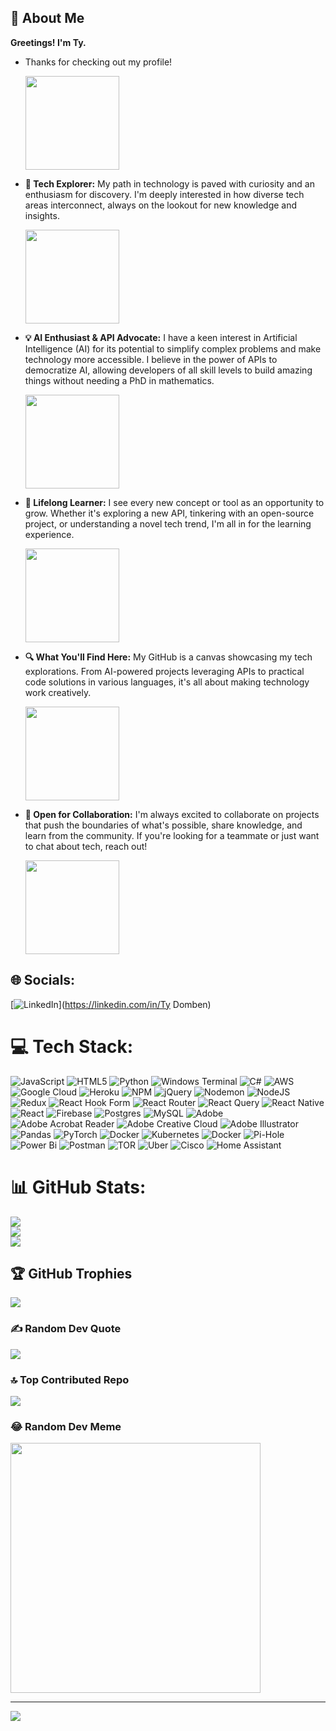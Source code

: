 ## 💫 About Me
**Greetings! I'm Ty.**
- Thanks for checking out my profile!
  
  <img src="https://github.com/TyDomben/TyDomben/assets/127000572/49be9f6d-fc7c-4cd1-ac93-de59968ccf58" width="150px" />
  <!-- ![image](https://github.com/TyDomben/TyDomben/assets/127000572/198709e4-1fa3-4ed0-af49-a98622121686) -->

- **🌟 Tech Explorer:** My path in technology is paved with curiosity and an enthusiasm for discovery. I'm deeply interested in how diverse tech areas interconnect, always on the lookout for new knowledge and insights.

  <img src="https://github.com/TyDomben/TyDomben/assets/127000572/72096a66-9152-4d1f-bc49-3cec16723e91" width="150px" />
  <!-- ![image](https://github.com/TyDomben/TyDomben/assets/127000572/8418fbaa-5fea-4011-8bb7-7695ee91db67) -->

- **💡 AI Enthusiast & API Advocate:** I have a keen interest in Artificial Intelligence (AI) for its potential to simplify complex problems and make technology more accessible. I believe in the power of APIs to democratize AI, allowing developers of all skill levels to build amazing things without needing a PhD in mathematics.

  <img src="https://github.com/TyDomben/TyDomben/assets/127000572/fe96a905-0e77-4148-9c16-1578aa2c5554" width="150px" />
  <!-- ![image](https://github.com/TyDomben/TyDomben/assets/127000572/60126176-f26e-4bfe-82ae-ba6887cf74d7) -->

- **🚀 Lifelong Learner:** I see every new concept or tool as an opportunity to grow. Whether it's exploring a new API, tinkering with an open-source project, or understanding a novel tech trend, I'm all in for the learning experience.

  <img src="https://github.com/TyDomben/TyDomben/assets/127000572/fcef8178-d69b-4c64-a4b7-bfc346dc8a4a" width="150px" />
  <!-- ![image](https://github.com/TyDomben/TyDomben/assets/127000572/bded8ce8-67e1-4a74-8e52-22b2a4b1016a) -->

- **🔍 What You'll Find Here:** My GitHub is a canvas showcasing my tech explorations. From AI-powered projects leveraging APIs to practical code solutions in various languages, it's all about making technology work creatively.

  <img src="https://github.com/TyDomben/TyDomben/assets/127000572/b829010d-a543-4582-b54f-479bbf81691d" width="150px" />
  <!-- ![image](https://github.com/TyDomben/TyDomben/assets/127000572/ece1355c-c5a8-4d01-ae8f-e9e65015837d) -->

- **🤝 Open for Collaboration:** I'm always excited to collaborate on projects that push the boundaries of what's possible, share knowledge, and learn from the community. If you're looking for a teammate or just want to chat about tech, reach out!

  <img src="https://github.com/TyDomben/TyDomben/assets/127000572/b0d39244-b43e-429d-91d4-85707e66f0e1" width="150px" />
  <!-- ![image](https://github.com/TyDomben/TyDomben/assets/127000572/d6966030-c891-4379-be39-401a81231652) -->

## 🌐 Socials:
[![LinkedIn](https://img.shields.io/badge/LinkedIn-%230077B5.svg?logo=linkedin&logoColor=white)](https://linkedin.com/in/Ty Domben) 

# 💻 Tech Stack:
![JavaScript](https://img.shields.io/badge/javascript-%23323330.svg?style=for-the-badge&logo=javascript&logoColor=%23F7DF1E) ![HTML5](https://img.shields.io/badge/html5-%23E34F26.svg?style=for-the-badge&logo=html5&logoColor=white) ![Python](https://img.shields.io/badge/python-3670A0?style=for-the-badge&logo=python&logoColor=ffdd54) ![Windows Terminal](https://img.shields.io/badge/Windows%20Terminal-%234D4D4D.svg?style=for-the-badge&logo=windows-terminal&logoColor=white) ![C#](https://img.shields.io/badge/c%23-%23239120.svg?style=for-the-badge&logo=csharp&logoColor=white) ![AWS](https://img.shields.io/badge/AWS-%23FF9900.svg?style=for-the-badge&logo=amazon-aws&logoColor=white) ![Google Cloud](https://img.shields.io/badge/GoogleCloud-%234285F4.svg?style=for-the-badge&logo=google-cloud&logoColor=white) ![Heroku](https://img.shields.io/badge/heroku-%23430098.svg?style=for-the-badge&logo=heroku&logoColor=white) ![NPM](https://img.shields.io/badge/NPM-%23CB3837.svg?style=for-the-badge&logo=npm&logoColor=white) ![jQuery](https://img.shields.io/badge/jquery-%230769AD.svg?style=for-the-badge&logo=jquery&logoColor=white) ![Nodemon](https://img.shields.io/badge/NODEMON-%23323330.svg?style=for-the-badge&logo=nodemon&logoColor=%BBDEAD) ![NodeJS](https://img.shields.io/badge/node.js-6DA55F?style=for-the-badge&logo=node.js&logoColor=white) ![Redux](https://img.shields.io/badge/redux-%23593d88.svg?style=for-the-badge&logo=redux&logoColor=white) ![React Hook Form](https://img.shields.io/badge/React%20Hook%20Form-%23EC5990.svg?style=for-the-badge&logo=reacthookform&logoColor=white) ![React Router](https://img.shields.io/badge/React_Router-CA4245?style=for-the-badge&logo=react-router&logoColor=white) ![React Query](https://img.shields.io/badge/-React%20Query-FF4154?style=for-the-badge&logo=react%20query&logoColor=white) ![React Native](https://img.shields.io/badge/react_native-%2320232a.svg?style=for-the-badge&logo=react&logoColor=%2361DAFB) ![React](https://img.shields.io/badge/react-%2320232a.svg?style=for-the-badge&logo=react&logoColor=%2361DAFB) ![Firebase](https://img.shields.io/badge/Firebase-039BE5?style=for-the-badge&logo=Firebase&logoColor=white) ![Postgres](https://img.shields.io/badge/postgres-%23316192.svg?style=for-the-badge&logo=postgresql&logoColor=white) ![MySQL](https://img.shields.io/badge/mysql-%2300000f.svg?style=for-the-badge&logo=mysql&logoColor=white) ![Adobe](https://img.shields.io/badge/adobe-%23FF0000.svg?style=for-the-badge&logo=adobe&logoColor=white) ![Adobe Acrobat Reader](https://img.shields.io/badge/Adobe%20Acrobat%20Reader-EC1C24.svg?style=for-the-badge&logo=Adobe%20Acrobat%20Reader&logoColor=white) ![Adobe Creative Cloud](https://img.shields.io/badge/Adobe%20Creative%20Cloud-DA1F26.svg?style=for-the-badge&logo=Adobe%20Creative%20Cloud&logoColor=white) ![Adobe Illustrator](https://img.shields.io/badge/adobe%20illustrator-%23FF9A00.svg?style=for-the-badge&logo=adobe%20illustrator&logoColor=white) ![Pandas](https://img.shields.io/badge/pandas-%23150458.svg?style=for-the-badge&logo=pandas&logoColor=white) ![PyTorch](https://img.shields.io/badge/PyTorch-%23EE4C2C.svg?style=for-the-badge&logo=PyTorch&logoColor=white) ![Docker](https://img.shields.io/badge/docker-%230db7ed.svg?style=for-the-badge&logo=docker&logoColor=white) ![Kubernetes](https://img.shields.io/badge/kubernetes-%23326ce5.svg?style=for-the-badge&logo=kubernetes&logoColor=white) ![Docker](https://img.shields.io/badge/docker-%230db7ed.svg?style=for-the-badge&logo=docker&logoColor=white) ![Pi-Hole](https://img.shields.io/badge/pihole-%2396060C.svg?style=for-the-badge&logo=pi-hole&logoColor=white) ![Power Bi](https://img.shields.io/badge/power_bi-F2C811?style=for-the-badge&logo=powerbi&logoColor=black) ![Postman](https://img.shields.io/badge/Postman-FF6C37?style=for-the-badge&logo=postman&logoColor=white) ![TOR](https://img.shields.io/badge/tor-%237E4798.svg?style=for-the-badge&logo=tor-project&logoColor=white) ![Uber](https://img.shields.io/badge/Uber-%23000000.svg?style=for-the-badge&logo=Uber&logoColor=white) ![Cisco](https://img.shields.io/badge/cisco-%23049fd9.svg?style=for-the-badge&logo=cisco&logoColor=black) ![Home Assistant](https://img.shields.io/badge/home%20assistant-%2341BDF5.svg?style=for-the-badge&logo=home-assistant&logoColor=white)
# 📊 GitHub Stats:
![](https://github-readme-stats.vercel.app/api?username=TyDomben&theme=yeblu&hide_border=false&include_all_commits=true&count_private=true)<br/>
![](https://github-readme-streak-stats.herokuapp.com/?user=TyDomben&theme=yeblu&hide_border=false)<br/>
![](https://github-readme-stats.vercel.app/api/top-langs/?username=TyDomben&theme=yeblu&hide_border=false&include_all_commits=true&count_private=true&layout=compact)

## 🏆 GitHub Trophies
![](https://github-profile-trophy.vercel.app/?username=TyDomben&theme=tokyonight&no-frame=false&no-bg=false&margin-w=4)

### ✍️ Random Dev Quote
![](https://quotes-github-readme.vercel.app/api?type=horizontal&theme=radical)

### 🔝 Top Contributed Repo
![](https://github-contributor-stats.vercel.app/api?username=TyDomben&limit=5&theme=dark&combine_all_yearly_contributions=true)

### 😂 Random Dev Meme
<img src='https://randommeme-five.vercel.app/' style="height: 400px;"/>

---
[![](https://visitcount.itsvg.in/api?id=TyDomben&icon=0&color=0)](https://visitcount.itsvg.in)

<!-- Proudly created with GPRM ( https://gprm.itsvg.in ) -->
